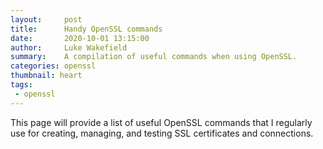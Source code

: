 ```yaml
---
layout:     post
title:      Handy OpenSSL commands
date:       2020-10-01 13:15:00
author:     Luke Wakefield
summary:    A compilation of useful commands when using OpenSSL.
categories: openssl
thumbnail: heart
tags:
 - openssl
---
```


This page will provide a list of useful OpenSSL commands that I regularly
use for creating, managing, and testing SSL certificates and connections.
